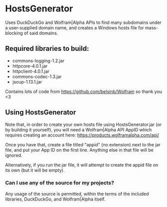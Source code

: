 # HostsGenerator
Uses DuckDuckGo and Wolfram|Alpha APIs to find many subdomains under a user-supplied domain name, and creates a Windows hosts file for mass-blocking of said domains.

## Required libraries to build:
  - commons-logging-1.2.jar
  - httpcore-4.0.1.jar
  - httpclient-4.0.1.jar
  - commons-codec-1.3.jar
  - jsoup-1.13.1.jar

Contains lots of code from https://github.com/belsinb/Wolfram so thank you <3

## Using HostsGenerator
Note that, in order to create your own hosts file using HostsGenerator.jar (or by building it yourself), you will need a Wolfram|Alpha API AppID which requires creating an account here: https://products.wolframalpha.com/api/

Once you have that, create a file titled "appid" (no extension) next to the jar file, and put your App ID on the first line. Anything else in that file will be ignored.

Alternatively, if you run the jar file, it will attempt to create the appid file on its own (but it will be empty).

### Can I use any of the source for my projects?
Any usage of the source is permitted, within the terms of the included libraries, DuckDuckGo, and Wolfram|Alpha itself.
